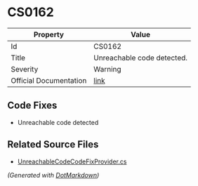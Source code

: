 # CS0162

| Property               | Value                                                             |
| ---------------------- | ----------------------------------------------------------------- |
| Id                     | CS0162                                                            |
| Title                  | Unreachable code detected\.                                       |
| Severity               | Warning                                                           |
| Official Documentation | [link](http://docs.microsoft.com/en-us/dotnet/csharp/misc/cs0162) |

## Code Fixes

* Unreachable code detected

## Related Source Files

* [UnreachableCodeCodeFixProvider.cs](../../src/CodeFixes/CSharp/CodeFixes/UnreachableCodeCodeFixProvider.cs)

*\(Generated with [DotMarkdown](http://github.com/JosefPihrt/DotMarkdown)\)*